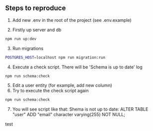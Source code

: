 ## Steps to reproduce

1. Add new .env in the root of the project (see .env.example)

2. Firstly up server and db

```bash
npm run up:dev
```

3. Run migrations

```bash
POSTGRES_HOST=localhost npm run migration:run 
```

4. Execute a check script. There will be 'Schema is up to date' log

```bash
npm run schema:check
```

5. Edit a user entity (for example, add new column)
6. Try to execute the check script again
```bash
npm run schema:check
```
7. You will see script like that:
   Shema is not up to date:
   ALTER TABLE "user" ADD "email" character varying(255) NOT NULL;

test
